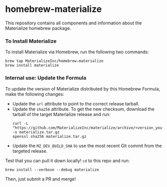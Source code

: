 # homebrew-materialize

This repository contains all components and information about 
the Materialize homebrew package.

### To Install Materialize

To install Materialize via Homebrew, run the following two commands:
```shell script
brew tap MaterializeInc/homebrew-materialize
brew install materialize
```

### Internal use: Update the Formula

To update the version of Materialize distributed by this Homebrew
Formula, make the following changes:
- Update the `url` attribute to point to the correct release tarball.
- Update the `sha256` attribute. To get the new checksum, download the
  tarball of the target Materialize release and run:
  ```shell script
  curl -L "https://github.com/MaterializeInc/materialize/archive/<version_you_want>.tar.gz" -o materialize.tar.gz
  openssl sha256 materialize.tar.gz
  ```
- Update the `MZ_DEV_BUILD_SHA` to use the most recent Git commit
  from the targeted release.
  
Test that you can pull it down locally! `cd` to this repo and run:
```shell script
brew install --verbose --debug materialize
```

Then, just submit a PR and merge!
   

